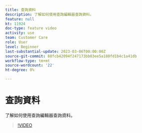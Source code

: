 ```yaml
---
title: 查詢資料
description: 了解如何使用查詢編輯器查詢資料。
feature: null
kt: 11924
doc-type: feature video
activity: use
team: Customer Care
role: User
level: Beginner
last-substantial-update: 2023-03-06T00:00:00Z
source-git-commit: 88fcb42094f247173bb03ee5a180fd1b4c1a41db
workflow-type: tm+mt
source-wordcount: '22'
ht-degree: 0%

---
```



# 查詢資料

了解如何使用查詢編輯器查詢資料。

>[!VIDEO](https://video.tv.adobe.com/v/3415814?quality=12)
